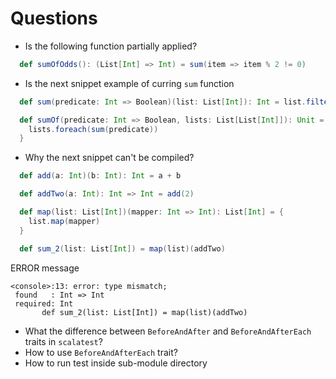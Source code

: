 Questions
=========

- Is the following function partially applied?

```scala
  def sumOfOdds(): (List[Int] => Int) = sum(item => item % 2 != 0)
```

- Is the next snippet example of curring `sum` function

```scala
  def sum(predicate: Int => Boolean)(list: List[Int]): Int = list.filter(predicate).sum

  def sumOf(predicate: Int => Boolean, lists: List[List[Int]]): Unit = {
    lists.foreach(sum(predicate))
  }
```

- Why the next snippet can't be compiled?

```scala
  def add(a: Int)(b: Int): Int = a + b

  def addTwo(a: Int): Int => Int = add(2)

  def map(list: List[Int])(mapper: Int => Int): List[Int] = {
    list.map(mapper)
  }

  def sum_2(list: List[Int]) = map(list)(addTwo)
```

ERROR message
```
<console>:13: error: type mismatch;
 found   : Int => Int
 required: Int
       def sum_2(list: List[Int]) = map(list)(addTwo)
```

- What the difference between `BeforeAndAfter` and `BeforeAndAfterEach` traits in `scalatest`?
- How to use `BeforeAndAfterEach` trait?
- How to run test inside sub-module directory